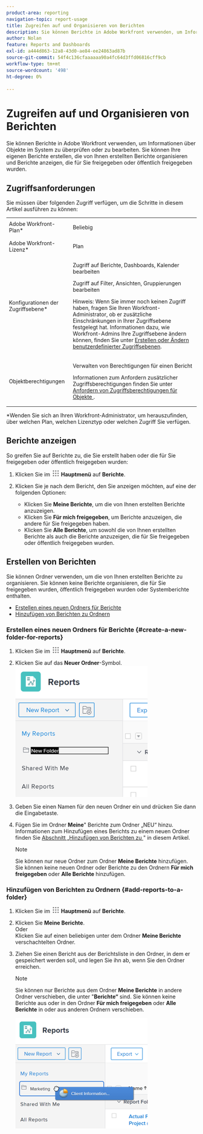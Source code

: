 ```yaml
---
product-area: reporting
navigation-topic: report-usage
title: Zugreifen auf und Organisieren von Berichten
description: Sie können Berichte in Adobe Workfront verwenden, um Informationen über Objekte im System zu überprüfen oder zu bearbeiten. Sie können Ihre eigenen Berichte erstellen, die von Ihnen erstellten Berichte organisieren und Berichte anzeigen, die für Sie freigegeben oder öffentlich freigegeben wurden.
author: Nolan
feature: Reports and Dashboards
exl-id: a444d863-12a8-43d0-ae84-ee24863ad87b
source-git-commit: 54f4c136cfaaaaaa90a4fc64d3ffd06816cff9cb
workflow-type: tm+mt
source-wordcount: '498'
ht-degree: 0%

---
```


# Zugreifen auf und Organisieren von Berichten

Sie können Berichte in Adobe Workfront verwenden, um Informationen über Objekte im System zu überprüfen oder zu bearbeiten. Sie können Ihre eigenen Berichte erstellen, die von Ihnen erstellten Berichte organisieren und Berichte anzeigen, die für Sie freigegeben oder öffentlich freigegeben wurden.

## Zugriffsanforderungen

Sie müssen über folgenden Zugriff verfügen, um die Schritte in diesem Artikel ausführen zu können:

<table style="table-layout:auto"> 
 <col> 
 <col> 
 <tbody> 
  <tr> 
   <td role="rowheader">Adobe Workfront-Plan*</td> 
   <td> <p>Beliebig</p> </td> 
  </tr> 
  <tr> 
   <td role="rowheader">Adobe Workfront-Lizenz*</td> 
   <td> <p>Plan </p> </td> 
  </tr> 
  <tr> 
   <td role="rowheader">Konfigurationen der Zugriffsebene*</td> 
   <td> <p>Zugriff auf Berichte, Dashboards, Kalender bearbeiten</p> <p>Zugriff auf Filter, Ansichten, Gruppierungen bearbeiten</p> <p>Hinweis: Wenn Sie immer noch keinen Zugriff haben, fragen Sie Ihren Workfront-Administrator, ob er zusätzliche Einschränkungen in Ihrer Zugriffsebene festgelegt hat. Informationen dazu, wie Workfront-Admins Ihre Zugriffsebene ändern können, finden Sie unter <a href="../../../administration-and-setup/add-users/configure-and-grant-access/create-modify-access-levels.md" class="MCXref xref">Erstellen oder Ändern benutzerdefinierter Zugriffsebenen</a>.</p> </td> 
  </tr> 
  <tr> 
   <td role="rowheader">Objektberechtigungen</td> 
   <td> <p>Verwalten von Berechtigungen für einen Bericht</p> <p>Informationen zum Anfordern zusätzlicher Zugriffsberechtigungen finden Sie unter <a href="../../../workfront-basics/grant-and-request-access-to-objects/request-access.md" class="MCXref xref">Anfordern von Zugriffsberechtigungen für Objekte </a>.</p> </td> 
  </tr> 
 </tbody> 
</table>

&#42;Wenden Sie sich an Ihren Workfront-Administrator, um herauszufinden, über welchen Plan, welchen Lizenztyp oder welchen Zugriff Sie verfügen.

## Berichte anzeigen

So greifen Sie auf Berichte zu, die Sie erstellt haben oder die für Sie freigegeben oder öffentlich freigegeben wurden:

1. Klicken Sie im ![](assets/main-menu-icon.png) **Hauptmenü** auf **Berichte**.

1. Klicken Sie je nach dem Bericht, den Sie anzeigen möchten, auf eine der folgenden Optionen:

   * Klicken Sie **Meine Berichte**, um die von Ihnen erstellten Berichte anzuzeigen.
   * Klicken Sie **Für mich freigegeben**, um Berichte anzuzeigen, die andere für Sie freigegeben haben.
   * Klicken Sie **Alle Berichte**, um sowohl die von Ihnen erstellten Berichte als auch die Berichte anzuzeigen, die für Sie freigegeben oder öffentlich freigegeben wurden.

## Erstellen von Berichten

Sie können Ordner verwenden, um die von Ihnen erstellten Berichte zu organisieren. Sie können keine Berichte organisieren, die für Sie freigegeben wurden, öffentlich freigegeben wurden oder Systemberichte enthalten.

* [Erstellen eines neuen Ordners für Berichte](#create-a-new-folder-for-reports)
* [Hinzufügen von Berichten zu Ordnern](#add-reports-to-a-folder)

### Erstellen eines neuen Ordners für Berichte {#create-a-new-folder-for-reports}

1. Klicken Sie im ![](assets/main-menu-icon.png) **Hauptmenü** auf **Berichte**.

1. Klicken Sie auf das **Neuer Ordner**-Symbol.\
   ![](assets/nwe-new-folder-350x346.png)

1. Geben Sie einen Namen für den neuen Ordner ein und drücken Sie dann die Eingabetaste.
1. Fügen Sie im Ordner **Meine**&quot; Berichte zum Ordner „NEU“ hinzu.\
   Informationen zum Hinzufügen eines Berichts zu einem neuen Ordner finden Sie [ Abschnitt „Hinzufügen von Berichten zu ](#add-reports-to-a-folder)&quot; in diesem Artikel.

   >[!NOTE]
   >
   >Sie können nur neue Ordner zum Ordner **Meine Berichte** hinzufügen. Sie können keine neuen Ordner oder Berichte zu den Ordnern **Für mich freigegeben** oder **Alle Berichte** hinzufügen.

### Hinzufügen von Berichten zu Ordnern {#add-reports-to-a-folder}

1. Klicken Sie im ![](assets/main-menu-icon.png) **Hauptmenü** auf **Berichte**.

1. Klicken Sie **Meine Berichte**.\
   Oder\
   Klicken Sie auf einen beliebigen unter dem Ordner **Meine Berichte** verschachtelten Ordner.

1. Ziehen Sie einen Bericht aus der Berichtsliste in den Ordner, in dem er gespeichert werden soll, und legen Sie ihn ab, wenn Sie den Ordner erreichen.

   >[!NOTE]
   >
   >Sie können nur Berichte aus dem Ordner **Meine Berichte** in andere Ordner verschieben, die unter &quot;**Berichte“** sind. Sie können keine Berichte aus oder in den Ordner **Für mich freigegeben** oder **Alle Berichte** in oder aus anderen Ordnern verschieben.

   ![](assets/nwe-drag-report-to-folder-350x292.png)
